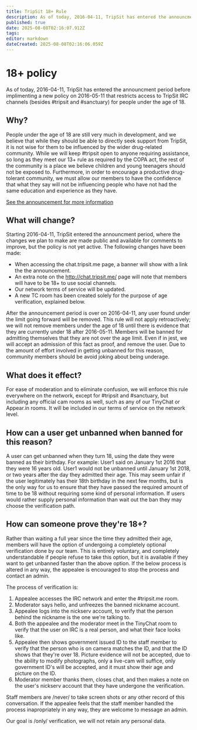 ```yaml
---
title: TripSit 18+ Rule
description: As of today, 2016-04-11, TripSit has entered the announcment period before implimenting a new policy on 2016-05-11 that restricts access to TripSit IRC...
published: true
date: 2025-08-08T02:16:07.912Z
tags: 
editor: markdown
dateCreated: 2025-08-08T02:16:06.059Z
---
```


# 18+ policy

As of today, 2016-04-11, TripSit has entered the announcment period before implimenting a new policy on 2016-05-11 that restricts access to TripSit IRC channels (besides #tripsit and #sanctuary) for people under the age of 18.

## Why?

People under the age of 18 are still very much in development, and we believe that while they should be able to directly seek support from TripSit, it is not wise for them to be influenced by the wider drug-related community. While we will keep #tripsit open to anyone requiring assistance, so long as they meet our 13+ rule as required by the COPA act, the rest of the community is a place we believe children and young teenagers should not be exposed to. Furthermore, in order to encourage a productive drug-tolerant community, we must allow our members to have the confidence that what they say will not be influencing people who have not had the same education and experience as they have.

[See the announcement for more information](https://tripsit.me/tripsit-chat-to-become-18-only/)

## What will change?

Starting 2016-04-11, TripSit entered the announcment period, where the changes we plan to make are made public and available for comments to improve, but the policy is not yet active. The following changes have been made:

* When accessing the chat.tripsit.me page, a banner will show with a link the the announcement.
* An extra note on the http://chat.tripsit.me/ page will note that members will have to be 18+ to use social channels.
* Our network terms of service will be updated.
* A new TC room has been created solely for the purpose of age verification, explained below.

After the announcement period is over on 2016-04-11, any user found under the limit going forward will be removed. This rule will not apply retroactively; we will not remove members under the age of 18 until there is evidence that they are currently under 18 after 2016-05-11. Members will be banned for admitting themselves that they are not over the age limit. Even if in jest, we will accept an admission of this fact as proof, and remove the user. Due to the amount of effort involved in getting unbanned for this reason, community members should be avoid joking about being underage.

## What does it effect?

For ease of moderation and to eliminate confusion, we will enforce this rule everywhere on the network, except for #tripsit and #sanctuary, but including any official cam rooms as well, such as any of our TinyChat or Appear.in rooms. It will be included in our terms of service on the network level.

## How can a user get unbanned when banned for this reason?

A user can get unbanned when they turn 18, using the date they were banned as their birthday. For example: User1 said on January 1st 2016 that they were 16 years old. User1 would not be unbanned until January 1st 2018, or two years after the day they admitted their age. This may seem unfair if the user legitimately has their 18th birthday in the next few months, but is the only way for us to ensure that they have passed the required amount of time to be 18 without requiring some kind of personal information. If users would rather supply personal information than wait out the ban they may choose the verification path.

## How can someone prove they're 18+?

Rather than waiting a full year since the time they admitted their age, members will have the option of undergoing a completely optional verification done by our team. This is entirely voluntary, and completely understandable if people refuse to take this option, but it is available if they want to get unbanned faster than the above option. If the below process is altered in any way, the appealee is encouraged to stop the process and contact an admin.

The process of verification is:

1. Appealee accesses the IRC network and enter the #tripsit.me room.
2. Moderator says hello, and unfreezes the banned nickname account.
3. Appealee logs into the nickserv account, to verify that the person behind the nickname is the one we're talking to.
4. Both the appealee and the moderator meet in the TinyChat room to verify that the user on IRC is a real person, and what their face looks like.
5. Appealee then shows government issued ID to the staff member to verify that the person who is on camera matches the ID, and that the ID shows that they're over 18. Picture evidence will not be accepted, due to the ability to modify photographs, only a live-cam will suffice, only government ID's will be accepted, and it must show their age and picture on the ID.
6. Moderator member thanks them, closes chat, and then makes a note on the user's nickserv account that they have undergone the verification.

Staff members are /never/ to take screen shots or any other record of this conversation. If the appealee feels that the staff member handled the process inapropriately in any way, they are welcome to message an admin.

Our goal is /only/ verification, we will not retain any personal data.